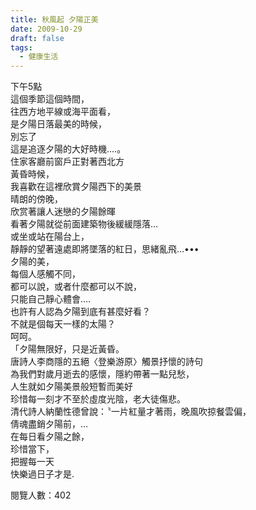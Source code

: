 ```yaml
---
title: 秋風起 夕陽正美
date: 2009-10-29
draft: false
tags:
  - 健康生活
---
```

下午5點  
這個季節這個時間，  
往西方地平線或海平面看，  
是夕陽日落最美的時候，  
別忘了  
這是追逐夕陽的大好時機….。  
住家客廳前窗戶正對著西北方  
黃昏時候，  
我喜歡在這裡欣賞夕陽西下的美景  
晴朗的傍晚，  
欣赏著讓人迷戀的夕陽餘暉  
看著夕陽就從前面建築物後緩緩隱落…  
或坐或站在陽台上，  
靜靜的望著遠處即將墜落的紅日，思緒亂飛…•••  
夕陽的美，  
每個人感觸不同，  
都可以說，或者什麼都可以不說，  
只能自己靜心體會….  
也許有人認為夕陽到底有甚麼好看？  
不就是個每天一樣的太陽？  
呵呵。  
「夕陽無限好，只是近黃昏。  
唐詩人李商隱的五絕〈登樂游原〉觸景抒懷的詩句  
為我們對歲月逝去的感懷，隱約帶著一點兒愁，  
人生就如夕陽美景般短暫而美好  
珍惜每一刻才不至於虛度光陰，老大徒傷悲。  
清代詩人納蘭性德曾說：〝一片紅量才著雨，晚風吹掠餐雲偏，  
倩魂盡銷夕陽前，…  
在每日看夕陽之餘，  
珍惜當下，  
把握每一天  
快樂過日子才是.  


閱覽人數：402